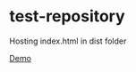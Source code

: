 # test-repository

Hosting index.html in dist folder

<a href="https://robinee.github.io/test-repository/">Demo</a>
